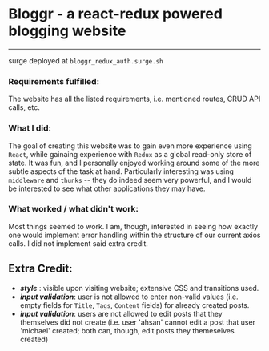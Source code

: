 # Bloggr - a react-redux powered blogging website
***

surge deployed at `bloggr_redux_auth.surge.sh`

### Requirements fulfilled:

The website has all the listed requirements, i.e. mentioned routes, CRUD API calls, etc.

### What I did:

The goal of creating this website was to gain even more experience using `React`, while gainaing experience with `Redux` as a global read-only store of state. It was fun, and I personally enjoyed working around some of the more subtle aspects of the task at hand. Particularly interesting was using `middleware` and `thunks` -- they do indeed seem very powerful, and I would be interested to see what other applications they may have.


### What worked / what didn't work:

Most things seemed to work. I am, though, interested in seeing how exactly one would implement error handling within the structure of our current axios calls. I did not implement said extra credit.


## Extra Credit:

- ***style*** : visible upon visiting website; extensive CSS and transitions used.
- ***input validation***: user is not allowed to enter non-valid values (i.e. empty fields for `Title`, `Tags`, `Content` fields) for already created posts.
- ***input validation***: users are not allowed to edit posts that they themselves did not create (i.e. user 'ahsan' cannot edit a post that user 'michael' created; both can, though, edit posts they themeselves created)
